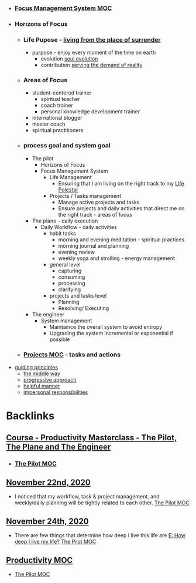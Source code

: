 - ### [Focus Management System MOC](<Focus Management System MOC.md>)
- ### Horizons of Focus
    - ### Life Pupose - [living from the place of surrender](<living from the place of surrender.md>) 
        - purpose - enjoy every moment of the time on earth
            - evolution [soul evolution](<soul evolution.md>)
            - contribution [serving the demand of reality](<serving the demand of reality.md>)
    - ### Areas of Focus
        - student-centered trainer
            - spiritual teacher
            - coach trainer
            - personal knowledge development trainer
        - international blogger
        - master coach
        - spiritual practitioners
    - ### process goal and system goal
        - The pilot
            - Horizons of Focus
            - Focus Management System 
                - Life Management
                    - Ensuring that I am living on the right track to my [Life Polestar](<Life Polestar.md>)
                - Projects / Tasks management
                    - Manage active projects and tasks
                    - Ensure projects and daily activities that direct me on the right track - areas of focus
        - The plane - daily execution
            - Daily Workflow - daily activities
                - habit tasks
                    - morning and evening meditation - spiritual practices
                    - morning journal and planning
                    - evening review 
                    - weekly yoga and strolling - energy management
                - general level
                    - capturing
                    - consuming
                    - processing
                    - clarifying
                - projects and tasks level
                    - Planning
                    - Resolving/ Executing
        - The engineer
            - System management
                - Maintaince the overall system to avoid entropy
                - Upgrading the system incremental or exponential if possible
    - ### [Projects MOC](<Projects MOC.md>) - tasks and actions
- [guiding principles](<guiding principles.md>)
    - [the middle way](<the middle way.md>)
    - [progressive approach](<progressive approach.md>)
    - [helpful manner](<helpful manner.md>)
    - [impersonal responsibilities](<impersonal responsibilities.md>)

# Backlinks
## [Course - Productivity Masterclass - The Pilot, The Plane and The Engineer](<Course - Productivity Masterclass - The Pilot, The Plane and The Engineer.md>)
- ### [The Pilot MOC](<The Pilot MOC.md>)

## [November 22nd, 2020](<November 22nd, 2020.md>)
- I noticed that my workflow, task & project management, and weekly/daily planning will be tightly related to each other. [The Pilot MOC](<The Pilot MOC.md>)

## [November 24th, 2020](<November 24th, 2020.md>)
- There are few things that determine how deep I live this life are [E: How deep I live my life?](<E: How deep I live my life?.md>) [The Pilot MOC](<The Pilot MOC.md>)

## [Productivity MOC](<Productivity MOC.md>)
- [The Pilot MOC](<The Pilot MOC.md>)

